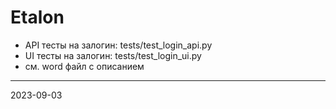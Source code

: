 # Etalon

* API тесты на залогин: tests/test_login_api.py  
* UI тесты на залогин: tests/test_login_ui.py
* см. word файл с описанием

------------------
2023-09-03
